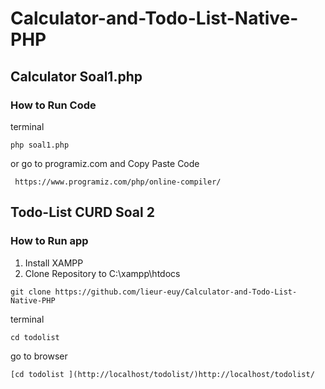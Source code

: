 # Calculator-and-Todo-List-Native-PHP
###
## Calculator Soal1.php
### How to Run Code
terminal
```
php soal1.php
```
or
go to programiz.com and Copy Paste Code

```
 https://www.programiz.com/php/online-compiler/
```
## Todo-List CURD Soal 2
### How to Run app
1. Install XAMPP
2. Clone Repository to C:\xampp\htdocs
```
git clone https://github.com/lieur-euy/Calculator-and-Todo-List-Native-PHP
```
terminal
```
cd todolist 
```
go to browser
```
[cd todolist ](http://localhost/todolist/)http://localhost/todolist/
```
